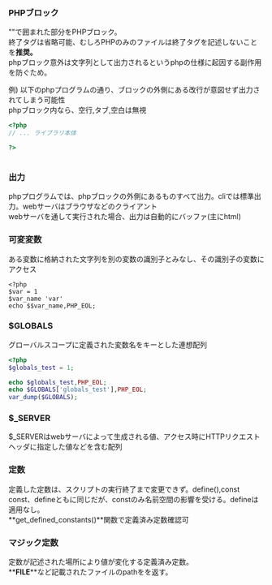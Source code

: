 ### PHPブロック
"<?php" "?>"で囲まれた部分をPHPブロック。  
終了タグは省略可能、むしろPHPのみのファイルは終了タグを記述しないことを**推奨。**  
phpブロック意外は文字列として出力されるというphpの仕様に起因する副作用を防ぐため。  

例) 以下のphpプログラムの通り、ブロックの外側にある改行が意図せず出力されてしまう可能性  
phpブロック内なら、空行,タブ,空白は無視  
```php
<?php
// ... ライブラリ本体

?>



```

### 出力
phpプログラムでは、phpブロックの外側にあるものすべて出力。cliでは標準出力。webサーバはブラウザなどのクライアント  
webサーバを通して実行された場合、出力は自動的にバッファ(主にhtml)  


### 可変変数
ある変数に格納された文字列を別の変数の識別子とみなし、その識別子の変数にアクセス  
```
<?php  
$var = 1
$var_name 'var'
echo $$var_name,PHP_EOL;

```

### $GLOBALS
グローバルスコープに定義された変数名をキーとした連想配列  

```php
<?php 
$globals_test = 1;

echo $globals_test,PHP_EOL;
echo $GLOBALS['globals_test'],PHP_EOL;
var_dump($GLOBALS);
```

### $_SERVER
$_SERVERはwebサーバによって生成される値、アクセス時にHTTPリクエストヘッダに指定した値などを含む配列  

### 定数
定義した定数は、スクリプトの実行終了まで変更できず。define(),const  
const、defineともに同じだが、constのみ名前空間の影響を受ける。defineは適用なし。  
**get_defined_constants()**関数で定義済み定数確認可  

### マジック定数
定数が記述された場所により値が変化する定義済み定数。  
**__FILE__**など記載されたファイルのpathをを返す。  
